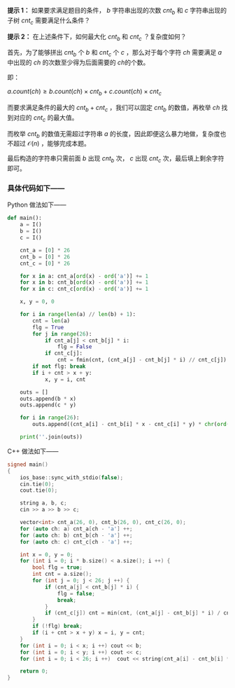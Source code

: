 **提示 1：** 如果要求满足题目的条件， $b$ 字符串出现的次数 $cnt_b$ 和 $c$ 字符串出现的子树 $cnt_c$ 需要满足什么条件？

**提示 2：** 在上述条件下，如何最大化 $cnt_b$ 和 $cnt_c$ ？复杂度如何？

首先，为了能够拼出 $cnt_b$ 个 $b$ 和 $cnt_c$ 个 $c$ ，那么对于每个字符 $ch$ 需要满足 $a$ 中出现的 $ch$ 的次数至少得为后面需要的 $ch$的个数。

即：

$a.count(ch)\geq b.count(ch)\times cnt_b + c.count(ch)\times cnt_c$

而要求满足条件的最大的 $cnt_b + cnt_c$ ，我们可以固定 $cnt_b$ 的数值，再枚举 $ch$ 找到对应的 $cnt_c$ 的最大值。

而枚举 $cnt_b$ 的数值无需超过字符串 $a$ 的长度，因此即便这么暴力地做，复杂度也不超过 $\mathcal{O}(n)$ ，能够完成本题。

最后构造的字符串只需前面 $b$ 出现 $cnt_b$ 次， $c$ 出现 $cnt_c$ 次，最后填上剩余字符即可。

### 具体代码如下——

Python 做法如下——

```Python []
def main():
    a = I()
    b = I()
    c = I()

    cnt_a = [0] * 26
    cnt_b = [0] * 26
    cnt_c = [0] * 26

    for x in a: cnt_a[ord(x) - ord('a')] += 1
    for x in b: cnt_b[ord(x) - ord('a')] += 1
    for x in c: cnt_c[ord(x) - ord('a')] += 1

    x, y = 0, 0

    for i in range(len(a) // len(b) + 1):
        cnt = len(a)
        flg = True
        for j in range(26):
            if cnt_a[j] < cnt_b[j] * i:
                flg = False
            if cnt_c[j]:
                cnt = fmin(cnt, (cnt_a[j] - cnt_b[j] * i) // cnt_c[j])
        if not flg: break
        if i + cnt > x + y:
            x, y = i, cnt

    outs = []
    outs.append(b * x)
    outs.append(c * y)

    for i in range(26):
        outs.append((cnt_a[i] - cnt_b[i] * x - cnt_c[i] * y) * chr(ord('a') + i))

    print(''.join(outs))
```

C++ 做法如下——

```cpp []
signed main()
{
    ios_base::sync_with_stdio(false);
    cin.tie(0);
    cout.tie(0);

    string a, b, c;
    cin >> a >> b >> c;

    vector<int> cnt_a(26, 0), cnt_b(26, 0), cnt_c(26, 0);
    for (auto ch: a) cnt_a[ch - 'a'] ++;
    for (auto ch: b) cnt_b[ch - 'a'] ++;
    for (auto ch: c) cnt_c[ch - 'a'] ++;

    int x = 0, y = 0;
    for (int i = 0; i * b.size() < a.size(); i ++) {
        bool flg = true;
        int cnt = a.size();
        for (int j = 0; j < 26; j ++) {
            if (cnt_a[j] < cnt_b[j] * i) {
                flg = false;
                break;
            }
            if (cnt_c[j]) cnt = min(cnt, (cnt_a[j] - cnt_b[j] * i) / cnt_c[j]);
        }
        if (!flg) break;
        if (i + cnt > x + y) x = i, y = cnt;
    }
    for (int i = 0; i < x; i ++) cout << b;
    for (int i = 0; i < y; i ++) cout << c;
    for (int i = 0; i < 26; i ++)  cout << string(cnt_a[i] - cnt_b[i] * x - cnt_c[i] * y, 'a' + i);

    return 0;
}
```
